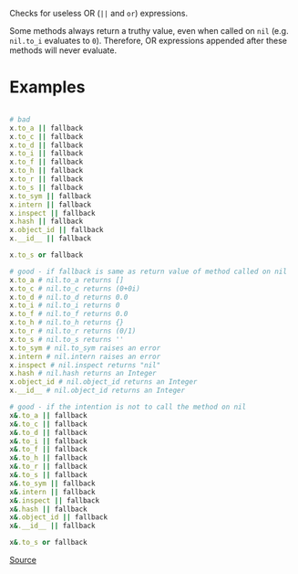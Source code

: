 
Checks for useless OR (`||` and `or`) expressions.

Some methods always return a truthy value, even when called
on `nil` (e.g. `nil.to_i` evaluates to `0`). Therefore, OR expressions
appended after these methods will never evaluate.

# Examples

```ruby

# bad
x.to_a || fallback
x.to_c || fallback
x.to_d || fallback
x.to_i || fallback
x.to_f || fallback
x.to_h || fallback
x.to_r || fallback
x.to_s || fallback
x.to_sym || fallback
x.intern || fallback
x.inspect || fallback
x.hash || fallback
x.object_id || fallback
x.__id__ || fallback

x.to_s or fallback

# good - if fallback is same as return value of method called on nil
x.to_a # nil.to_a returns []
x.to_c # nil.to_c returns (0+0i)
x.to_d # nil.to_d returns 0.0
x.to_i # nil.to_i returns 0
x.to_f # nil.to_f returns 0.0
x.to_h # nil.to_h returns {}
x.to_r # nil.to_r returns (0/1)
x.to_s # nil.to_s returns ''
x.to_sym # nil.to_sym raises an error
x.intern # nil.intern raises an error
x.inspect # nil.inspect returns "nil"
x.hash # nil.hash returns an Integer
x.object_id # nil.object_id returns an Integer
x.__id__ # nil.object_id returns an Integer

# good - if the intention is not to call the method on nil
x&.to_a || fallback
x&.to_c || fallback
x&.to_d || fallback
x&.to_i || fallback
x&.to_f || fallback
x&.to_h || fallback
x&.to_r || fallback
x&.to_s || fallback
x&.to_sym || fallback
x&.intern || fallback
x&.inspect || fallback
x&.hash || fallback
x&.object_id || fallback
x&.__id__ || fallback

x&.to_s or fallback
```

[Source](http://www.rubydoc.info/gems/rubocop/RuboCop/Cop/Lint/UselessOr)